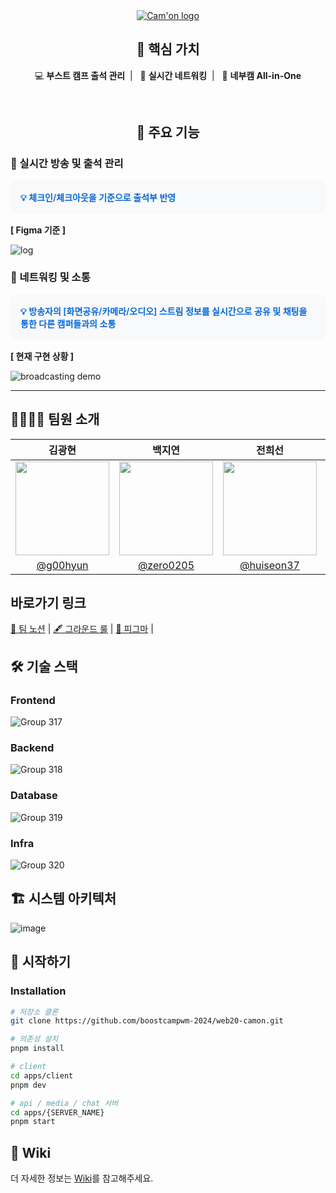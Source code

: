 <div align="center">
    <a href="https://cam-on.site/">
        <img src="https://github.com/user-attachments/assets/c3e159b5-0864-478f-96c0-1739fe50f1aa" alt="Cam'on logo">
    </a>
    <br />
    <h2>🌟 핵심 가치</h2>
    <p>
        💻 <b>부스트 캠프 출석 관리</b>&nbsp;&nbsp;|&nbsp;&nbsp;
        🤝 <b>실시간 네트워킹</b>&nbsp;&nbsp;|&nbsp;&nbsp;
        👥 <b>네부캠 All-in-One</b>
    </p>
</div>

<br/>

<div align="center">
<h2>🎯 주요 기능</h2>

<div align="left" style="max-width: 800px; margin: 0 auto;">
  <h3>📍 실시간 방송 및 출석 관리</h3>
  <div style="background-color: #f8f9fa; padding: 1rem; border-radius: 8px; margin: 1rem 0;">
    <p style="color: #0366d6; font-weight: 600; margin: 0;">
      💡 체크인/체크아웃을 기준으로 출석부 반영
    </p>
  </div>
  <p><strong>[ Figma 기준 ]</strong></p>
  <img src="https://github.com/user-attachments/assets/1139f959-69e7-43f3-bad0-627ddf50de61" alt="log" style="max-width: 100%; height: auto;"/>
  
  <h3>📍 네트워킹 및 소통</h3>
  <div style="background-color: #f8f9fa; padding: 1rem; border-radius: 8px; margin: 1rem 0;">
    <p style="color: #0366d6; font-weight: 600; margin: 0;">
      💡 방송자의 [화면공유/카메라/오디오] 스트림 정보를 실시간으로 공유 및 채팅을 통한 다른 캠퍼들과의 소통
    </p>
  </div>
  <p><strong>[ 현재 구현 상황 ]</strong></p>
  <img src="https://github.com/user-attachments/assets/b193663d-c22a-4c3d-8b7c-e80336d69d76" alt="broadcasting demo" style="max-width: 100%; height: auto;"/>
</div>
</div>

<hr/>



## 👨‍👩‍👧‍👦 팀원 소개
| 김광현| 백지연 | 전희선 | 한승헌 |
|:---:|:---:|:---:|:---:|
| <img src="https://github.com/g00hyun.png" width="150" height="150"> | <img src="https://github.com/zero0205.png" width="150" height="150"> | <img src="https://github.com/huiseon37.png" width="150" height="150"> | <img src="https://github.com/seungheon123.png" width="150" height="150"> |
| [@g00hyun](https://github.com/g00hyun) | [@zero0205](https://github.com/zero0205) | [@huiseon37](https://github.com/huiseon37) | [@seungheon123](https://github.com/seungheon123) |


## 바로가기 링크
<p align='left'>
<a href='https://intelligent-broker-ff0.notion.site/Cam-on-1290201238ac808ebb56d75e07685ae4'>📒 팀 노션</a> | 
<a href='https://intelligent-broker-ff0.notion.site/410fe8414eee4709b4dc0be015f7cca9'>🖋️ 그라운드 룰</a> | 
<a href='https://www.figma.com/design/ckY510YXPKJJUoURVxlmYz/Cam'on?node-id=0-1&node-type=canvas&t=BIq7ck3oUBLHea8J-0'>🎨 피그마</a> | 
</p>



## 🛠️ 기술 스택
### Frontend
![Group 317](https://github.com/user-attachments/assets/392d0b31-1c9c-49c0-b931-aac4fe95eb68)

### Backend
![Group 318](https://github.com/user-attachments/assets/f67a3f30-d29d-499a-baf0-7b27980fc336)

### Database
![Group 319](https://github.com/user-attachments/assets/3c0f9308-7b36-481d-9023-965147b5a6f4)

### Infra
![Group 320](https://github.com/user-attachments/assets/0d4f1d40-c539-4ccd-972c-57dd9d99ade6)

## 🏗️ 시스템 아키텍처
![image](https://github.com/user-attachments/assets/a43e78a1-f507-4dee-8eb3-765ffbe60848)

## 🚀 시작하기
### Installation
```bash
# 저장소 클론
git clone https://github.com/boostcampwm-2024/web20-camon.git

# 의존성 설치
pnpm install

# client
cd apps/client
pnpm dev

# api / media / chat 서버
cd apps/{SERVER_NAME}
pnpm start
```

## 📝 Wiki
더 자세한 정보는 <a href="https://github.com/boostcampwm-2024/web20-camon/wiki">Wiki</a>를 참고해주세요.
